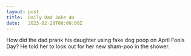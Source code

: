 ```yaml
---
layout: post
title:  Daily Dad Joke 4U
date:   2023-02-20T00:00:00Z
---
```

How did the dad prank his daughter using fake dog poop on April Fools Day? He told her to look out for her new sham-poo in the shower.
